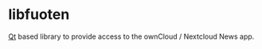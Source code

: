 # libfuoten
[Qt](https://www.qt.io/) based library to provide access to the ownCloud / Nextcloud News app.

